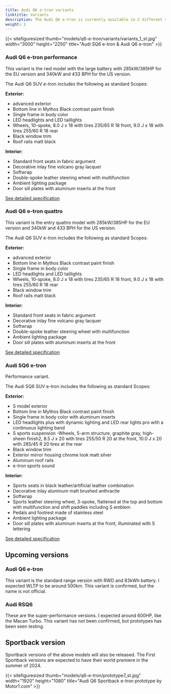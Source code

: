 ```yaml
---
title: Audi Q6 e-tron variants
linktitle: Variants
description: The Audi Q6 e-tron is currently available in 2 different variants, with more expected variants.
weight: 1
---
```


{{< sitefiguresized thumb="models/q6-e-tron/variants/variants_1_st.jpg" width="3000" height="2250" title="Audi SQ6 e-tron & Audi Q6 e-tron" >}}

<!-- markdownlint-disable MD033 -->
### Audi Q6 e-tron performance

This variant is the rwd model with the large battery with 285kW/385HP for the EU version and 340kW and 433 BPH for the US version.

The Audi Q6 SUV e-tron includes the following as standard
Scopes:

**Exterior:**

- advanced exterior
- Bottom line in Mythos Black contrast paint finish
- Single frame in body color
- LED headlights and LED taillights
- Wheels, 10-spoke, 8.0 J x 18 with tires 235/65 R 18
front, 9.0 J x 18 with tires 255/60 R 18 rear
- Black window trim
- Roof rails matt black

**Interior:**

- Standard front seats in fabric argument
- Decorative inlay fine volcano gray lacquer
- Softwrap
- Double-spoke leather steering wheel with multifunction
- Ambient lighting package
- Door sill plates with aluminum inserts at the front

[See detailed specification](../specifications/#audi-q6-e-tron-performance)



### Audi Q6 e-tron quattro

This variant is the entry quattro model with 285kW/385HP for the EU version and 340kW and 433 BPH for the US version.

The Audi Q6 SUV e-tron includes the following as standard
Scopes:

**Exterior:**

- advanced exterior
- Bottom line in Mythos Black contrast paint finish
- Single frame in body color
- LED headlights and LED taillights
- Wheels, 10-spoke, 8.0 J x 18 with tires 235/65 R 18
front, 9.0 J x 18 with tires 255/60 R 18 rear
- Black window trim
- Roof rails matt black

**Interior:**

- Standard front seats in fabric argument
- Decorative inlay fine volcano gray lacquer
- Softwrap
- Double-spoke leather steering wheel with multifunction
- Ambient lighting package
- Door sill plates with aluminum inserts at the front

[See detailed specification](../specifications/#audi-q6-e-tron-quattro)

### Audi SQ6 e-tron

Performance variant. 

The Audi SQ6 SUV e-tron includes the following as standard
Scopes:

**Exterior:**

- S model exterior
- Bottom line in Mythos Black contrast paint finish
- Single frame in body color with aluminum inserts
- LED headlights plus with dynamic lighting
and LED rear lights pro with a continuous lighting band
- S sports suspension
 -Wheels, 5-arm structure, graphite gray, high-sheen finish2,
8.5 J x 20 with tires 255/50 R 20 at the front, 10.0 J x 20
with 285/45 R 20 tires at the rear
- Black window trim
- Exterior mirror housing chrome look matt silver
- Aluminum roof rails
- e-tron sports sound
  
**Interior:**

- Sports seats in black leather/artificial leather combination
- Decorative inlay aluminum matt brushed anthracite
- Softwrap
- Sports leather steering wheel, 3-spoke, flattened at the top and bottom
with multifunction and shift paddles including S emblem
- Pedals and footrest made of stainless steel
- Ambient lighting package
- Door sill plates with aluminum inserts at the front, illuminated
with S lettering

[See detailed specification](../specifications/#audi-sq6-e-tron)

## Upcoming versions

### Audi Q6 e-tron

This variant is the standard range version with RWD and 83kWh battery. I expected WLTP to be around 500km. This variant is confirmed, but the name is not official. 


### Audi RSQ6 

These are the super-performance versions. I expected around 600HP, like the Macan Turbo. This variant has not been confirmed, but prototypes has been seen testing.


## Sportback version

Sportback versions of the above models will also be released. The First Sportback versions are expected to have their world premiere in the summer of 2024.


{{< sitefiguresized thumb="models/q6-e-tron/prototype7_st.jpg" width="1920" height="1080" title="Audi Q6 Sportback e-tron prototype by Motor1.com" >}}